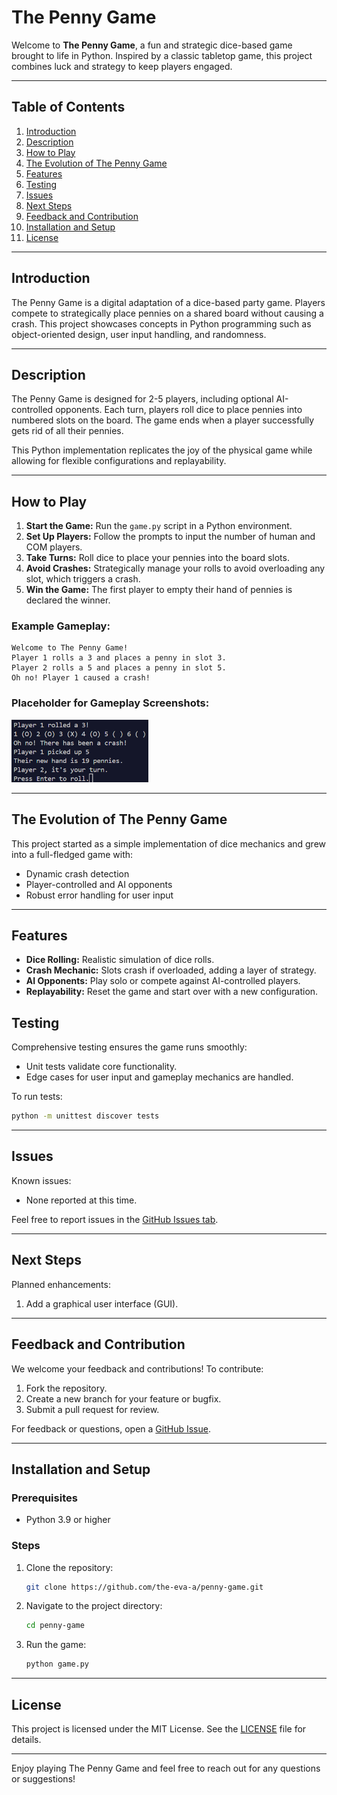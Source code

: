 # The Penny Game

Welcome to **The Penny Game**, a fun and strategic dice-based game brought to life in Python. Inspired by a classic tabletop game, this project combines luck and strategy to keep players engaged. 

---

## Table of Contents
1. [Introduction](#introduction)
2. [Description](#description)
3. [How to Play](#how-to-play)
4. [The Evolution of The Penny Game](#the-evolution-of-the-penny-game)
5. [Features](#features)
6. [Testing](#testing)
7. [Issues](#issues)
8. [Next Steps](#next-steps)
9. [Feedback and Contribution](#feedback-and-contribution)
10. [Installation and Setup](#installation-and-setup)
11. [License](#license)

---

## Introduction
The Penny Game is a digital adaptation of a dice-based party game. Players compete to strategically place pennies on a shared board without causing a crash. This project showcases concepts in Python programming such as object-oriented design, user input handling, and randomness.

---

## Description
The Penny Game is designed for 2-5 players, including optional AI-controlled opponents. Each turn, players roll dice to place pennies into numbered slots on the board. The game ends when a player successfully gets rid of all their pennies.

This Python implementation replicates the joy of the physical game while allowing for flexible configurations and replayability.

---

## How to Play
1. **Start the Game:** Run the `game.py` script in a Python environment.
2. **Set Up Players:** Follow the prompts to input the number of human and COM players.
3. **Take Turns:** Roll dice to place your pennies into the board slots.
4. **Avoid Crashes:** Strategically manage your rolls to avoid overloading any slot, which triggers a crash.
5. **Win the Game:** The first player to empty their hand of pennies is declared the winner.

### Example Gameplay:
```
Welcome to The Penny Game!
Player 1 rolls a 3 and places a penny in slot 3.
Player 2 rolls a 5 and places a penny in slot 5.
Oh no! Player 1 caused a crash!
```

### Placeholder for Gameplay Screenshots:
<img src='images/gameplay-screenshot.png' alt="Gameplay screenshot" style="height:100px;">


---

## The Evolution of The Penny Game
This project started as a simple implementation of dice mechanics and grew into a full-fledged game with:
- Dynamic crash detection
- Player-controlled and AI opponents
- Robust error handling for user input

---

## Features
- **Dice Rolling:** Realistic simulation of dice rolls.
- **Crash Mechanic:** Slots crash if overloaded, adding a layer of strategy.
- **AI Opponents:** Play solo or compete against AI-controlled players.
- **Replayability:** Reset the game and start over with a new configuration.


## Testing
Comprehensive testing ensures the game runs smoothly:
- Unit tests validate core functionality.
- Edge cases for user input and gameplay mechanics are handled.

To run tests:
```bash
python -m unittest discover tests
```

---

## Issues
Known issues:
- None reported at this time.

Feel free to report issues in the [GitHub Issues tab](https://github.com/the-eva-a/penny-game/issues).

---

## Next Steps
Planned enhancements:
1. Add a graphical user interface (GUI).

---

## Feedback and Contribution
We welcome your feedback and contributions! To contribute:
1. Fork the repository.
2. Create a new branch for your feature or bugfix.
3. Submit a pull request for review.

For feedback or questions, open a [GitHub Issue](https://github.com/the-eva-a/penny-game/issues).

---

## Installation and Setup
### Prerequisites
- Python 3.9 or higher

### Steps
1. Clone the repository:
   ```bash
   git clone https://github.com/the-eva-a/penny-game.git
   ```
2. Navigate to the project directory:
   ```bash
   cd penny-game
   ```
3. Run the game:
   ```bash
   python game.py
   ```

---

## License
This project is licensed under the MIT License. See the [LICENSE](LICENSE) file for details.

---

Enjoy playing The Penny Game and feel free to reach out for any questions or suggestions!
